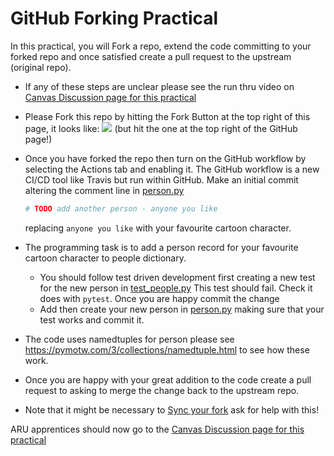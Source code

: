 # GitHub Forking Practical 

In this practical, you will Fork a repo, extend the code committing to your forked repo and once satisfied create a pull request to the upstream (original repo). 

* If any of these steps are unclear please see the run thru video on
  [Canvas Discussion page for this practical](
  https://canvas.anglia.ac.uk/courses/14266/discussion_topics/131015)
* Please Fork this repo by hitting the Fork Button at the top right of this 
  page, it looks like:
  <img src="https://aru-bioinf-ibds.github.io/images/GitHub_fork_button.png">
  (but hit the one at the top right of the GitHub page!)
* Once you have forked the repo then turn on the GitHub workflow by
  selecting the Actions tab and enabling it. The GitHub workflow is a
  new CI/CD tool like Travis but run within GitHub. 
  Make an initial commit altering the comment line in [person.py](person.py)

  ```python
  # TODO add another person - anyone you like
  ```

  replacing `anyone you like` with your favourite cartoon character.
* The programming task is to add a person record for your favourite 
  cartoon character to people dictionary. 
  * You should follow test driven 
    development first creating a new test for the new person in 
    [test_people.py](test_people.py)
    This test should fail. Check it does with `pytest`. Once you are
    happy commit the change
  * Add then create your new person in
    [person.py](person.py)
    making sure that your test works and commit it.
* The code uses namedtuples for person please see 
  https://pymotw.com/3/collections/namedtuple.html
  to see how these work.
* Once you are happy with your great addition to the code create a
  pull request to asking to merge the change back to the upstream repo.
* Note that it might be necessary to [Sync your fork](https://help.github.com/en/github/collaborating-with-issues-and-pull-requests/syncing-a-fork) ask for help with this!



ARU apprentices should now go to the 
[Canvas Discussion page for this practical](
https://canvas.anglia.ac.uk/courses/14266/discussion_topics/131015)
